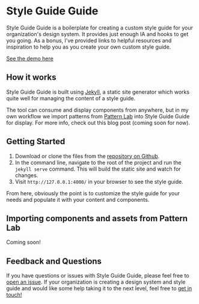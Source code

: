 # Style Guide Guide

Style Guide Guide is a boilerplate for creating a custom style guide for your organization's design system. It provides just enough IA and hooks to get you going. As a bonus, I've provided links to helpful resources and inspiration to help you as you create your own custom style guide.

[See the demo here](http://bradfrost.github.io/style-guide-guide/)

## How it works
Style Guide Guide is built using [Jekyll](https://jekyllrb.com/), a static site generator which works quite well for managing the content of a style guide.

The tool can consume and display components from anywhere, but in my own workflow we import patterns from [Pattern Lab](http://patternlab.io/) into Style Guide Guide for display. For more info, check out this blog post (coming soon for now).

## Getting Started
1. Download or clone the files from the [repository on Github](https://github.com/bradfrost/style-guide-guide).
2. In the command line, navigate to the root of the project and run the `jekyll serve` command. This will build the static site and watch for changes.
3. Visit `http://127.0.0.1:4000/` in your browser to see the style guide.

From here, obviously the point is to customize the style guide for your needs and populate it with your content and components.

## Importing components and assets from Pattern Lab
Coming soon!

## Feedback and Questions
If you have questions or issues with Style Guide Guide, please feel free to [open an issue](https://github.com/bradfrost/style-guide-guide/issues). If your organization is creating a design system and style guide and would like some help taking it to the next level, feel free to [get in touch!](http://bradfrost.com/contact/)
